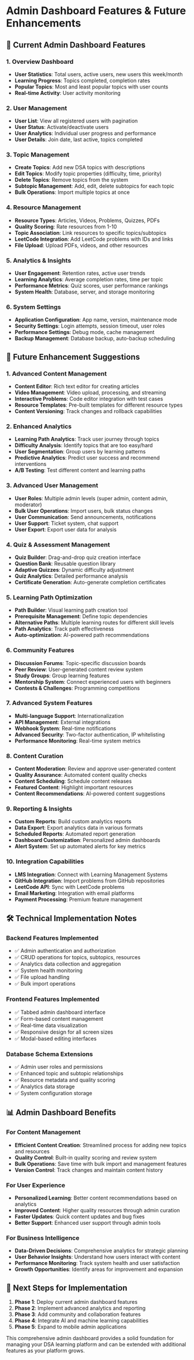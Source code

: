 # Admin Dashboard Features & Future Enhancements

## 🎯 **Current Admin Dashboard Features**

### **1. Overview Dashboard**
- **User Statistics**: Total users, active users, new users this week/month
- **Learning Progress**: Topics completed, completion rates
- **Popular Topics**: Most and least popular topics with user counts
- **Real-time Activity**: User activity monitoring

### **2. User Management**
- **User List**: View all registered users with pagination
- **User Status**: Activate/deactivate users
- **User Analytics**: Individual user progress and performance
- **User Details**: Join date, last active, topics completed

### **3. Topic Management**
- **Create Topics**: Add new DSA topics with descriptions
- **Edit Topics**: Modify topic properties (difficulty, time, priority)
- **Delete Topics**: Remove topics from the system
- **Subtopic Management**: Add, edit, delete subtopics for each topic
- **Bulk Operations**: Import multiple topics at once

### **4. Resource Management**
- **Resource Types**: Articles, Videos, Problems, Quizzes, PDFs
- **Quality Scoring**: Rate resources from 1-10
- **Topic Association**: Link resources to specific topics/subtopics
- **LeetCode Integration**: Add LeetCode problems with IDs and links
- **File Upload**: Upload PDFs, videos, and other resources

### **5. Analytics & Insights**
- **User Engagement**: Retention rates, active user trends
- **Learning Analytics**: Average completion rates, time per topic
- **Performance Metrics**: Quiz scores, user performance rankings
- **System Health**: Database, server, and storage monitoring

### **6. System Settings**
- **Application Configuration**: App name, version, maintenance mode
- **Security Settings**: Login attempts, session timeout, user roles
- **Performance Settings**: Debug mode, cache management
- **Backup Management**: Database backup, auto-backup scheduling

## 🚀 **Future Enhancement Suggestions**

### **1. Advanced Content Management**
- **Content Editor**: Rich text editor for creating articles
- **Video Management**: Video upload, processing, and streaming
- **Interactive Problems**: Code editor integration with test cases
- **Resource Templates**: Pre-built templates for different resource types
- **Content Versioning**: Track changes and rollback capabilities

### **2. Enhanced Analytics**
- **Learning Path Analytics**: Track user journey through topics
- **Difficulty Analysis**: Identify topics that are too easy/hard
- **User Segmentation**: Group users by learning patterns
- **Predictive Analytics**: Predict user success and recommend interventions
- **A/B Testing**: Test different content and learning paths

### **3. Advanced User Management**
- **User Roles**: Multiple admin levels (super admin, content admin, moderator)
- **Bulk User Operations**: Import users, bulk status changes
- **User Communication**: Send announcements, notifications
- **User Support**: Ticket system, chat support
- **User Export**: Export user data for analysis

### **4. Quiz & Assessment Management**
- **Quiz Builder**: Drag-and-drop quiz creation interface
- **Question Bank**: Reusable question library
- **Adaptive Quizzes**: Dynamic difficulty adjustment
- **Quiz Analytics**: Detailed performance analysis
- **Certificate Generation**: Auto-generate completion certificates

### **5. Learning Path Optimization**
- **Path Builder**: Visual learning path creation tool
- **Prerequisite Management**: Define topic dependencies
- **Alternative Paths**: Multiple learning routes for different skill levels
- **Path Analytics**: Track path effectiveness
- **Auto-optimization**: AI-powered path recommendations

### **6. Community Features**
- **Discussion Forums**: Topic-specific discussion boards
- **Peer Review**: User-generated content review system
- **Study Groups**: Group learning features
- **Mentorship System**: Connect experienced users with beginners
- **Contests & Challenges**: Programming competitions

### **7. Advanced System Features**
- **Multi-language Support**: Internationalization
- **API Management**: External integrations
- **Webhook System**: Real-time notifications
- **Advanced Security**: Two-factor authentication, IP whitelisting
- **Performance Monitoring**: Real-time system metrics

### **8. Content Curation**
- **Content Moderation**: Review and approve user-generated content
- **Quality Assurance**: Automated content quality checks
- **Content Scheduling**: Schedule content releases
- **Featured Content**: Highlight important resources
- **Content Recommendations**: AI-powered content suggestions

### **9. Reporting & Insights**
- **Custom Reports**: Build custom analytics reports
- **Data Export**: Export analytics data in various formats
- **Scheduled Reports**: Automated report generation
- **Dashboard Customization**: Personalized admin dashboards
- **Alert System**: Set up automated alerts for key metrics

### **10. Integration Capabilities**
- **LMS Integration**: Connect with Learning Management Systems
- **GitHub Integration**: Import problems from GitHub repositories
- **LeetCode API**: Sync with LeetCode problems
- **Email Marketing**: Integration with email platforms
- **Payment Processing**: Premium feature management

## 🛠 **Technical Implementation Notes**

### **Backend Features Implemented**
- ✅ Admin authentication and authorization
- ✅ CRUD operations for topics, subtopics, resources
- ✅ Analytics data collection and aggregation
- ✅ System health monitoring
- ✅ File upload handling
- ✅ Bulk import operations

### **Frontend Features Implemented**
- ✅ Tabbed admin dashboard interface
- ✅ Form-based content management
- ✅ Real-time data visualization
- ✅ Responsive design for all screen sizes
- ✅ Modal-based editing interfaces

### **Database Schema Extensions**
- ✅ Admin user roles and permissions
- ✅ Enhanced topic and subtopic relationships
- ✅ Resource metadata and quality scoring
- ✅ Analytics data storage
- ✅ System configuration storage

## 📊 **Admin Dashboard Benefits**

### **For Content Management**
- **Efficient Content Creation**: Streamlined process for adding new topics and resources
- **Quality Control**: Built-in quality scoring and review system
- **Bulk Operations**: Save time with bulk import and management features
- **Version Control**: Track changes and maintain content history

### **For User Experience**
- **Personalized Learning**: Better content recommendations based on analytics
- **Improved Content**: Higher quality resources through admin curation
- **Faster Updates**: Quick content updates and bug fixes
- **Better Support**: Enhanced user support through admin tools

### **For Business Intelligence**
- **Data-Driven Decisions**: Comprehensive analytics for strategic planning
- **User Behavior Insights**: Understand how users interact with content
- **Performance Monitoring**: Track system health and user satisfaction
- **Growth Opportunities**: Identify areas for improvement and expansion

## 🎯 **Next Steps for Implementation**

1. **Phase 1**: Deploy current admin dashboard features
2. **Phase 2**: Implement advanced analytics and reporting
3. **Phase 3**: Add community and collaboration features
4. **Phase 4**: Integrate AI and machine learning capabilities
5. **Phase 5**: Expand to mobile admin applications

This comprehensive admin dashboard provides a solid foundation for managing your DSA learning platform and can be extended with additional features as your platform grows. 